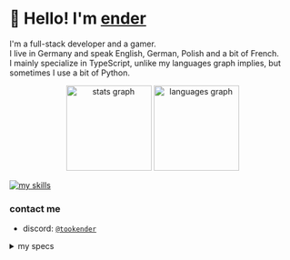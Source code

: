 # 👋 Hello! I'm [ender](https://github.com/tookender)
I'm a full-stack developer and a gamer.
<br>
I live in Germany and speak English, German, Polish and a bit of French.
<br>
I mainly specialize in TypeScript, unlike my languages graph implies, but sometimes I use a bit of Python.
<br>
<div align="center">
  <img src="https://github-readme-stats.vercel.app/api?username=tookender&hide_title=false&hide_rank=false&show_icons=true&include_all_commits=true&count_private=true&disable_animations=false&theme=tokyonight&locale=en&hide_border=true" height="150" alt="stats graph"  />
  <img src="https://github-readme-stats.vercel.app/api/top-langs?username=tookender&locale=en&hide_title=false&layout=compact&card_width=320&langs_count=5&theme=tokyonight&hide_border=true" height="150" alt="languages graph"  />
</div>

[![my skills](https://skillicons.dev/icons?i=bash,cloudflare,css,discord,docker,flask,git,github,html,java,js,linux,md,nextjs,nodejs,py,react,ts,vscode,tailwind)](https://skillicons.dev)

### contact me
- discord: [`@tookender`](https://discord.com/users/1022842005920940063)

<details>
  <summary>my specs</summary>
  
  - CPU: [`AMD Ryezen 9 5950X`](https://www.amd.com/en/products/cpu/amd-ryzen-9-5950x)
  - CPU Cooler: [`Corsair H100i AIO`](https://www.corsair.com//p/cpu-coolers/cw-9060046-ww/icue-h100i-elite-capellix-liquid-cpu-cooler-cw-9060046-ww)
  - Motherboard: [`Rog Strix B550-E Gaming`](https://rog.asus.com/motherboards/rog-strix/rog-strix-b550-e-gaming-model/)
  - Memory: [`Corsair 64GB (4x16GB) 3200MHz`](https://www.corsair.com/p/memory/cmw64gx4m4e3200c16/vengeancea-rgb-pro-64gb-4-x-16gb-ddr4-dram-3200mhz-c16-memory-kit-a-black-cmw64gx4m4e3200c16)
  - Storage 1: [`x2 Samsung SSD 970 EVO Plus 1TB`](https://www.samsung.com/us/computing/memory-storage/solid-state-drives/ssd-970-evo-plus-nvme-m-2-1-tb-mz-v7s1t0b-am/)
  - Storage 2: [`x1 Samsung SSD 870 EVO 250GB`](https://www.samsung.com/us/computing/memory-storage/solid-state-drives/870-evo-sata-2-5-ssd-1tb-mz-77e1t0b-am/)
  - Video Card: [`Palit GeForce RTX 3080 Ti`](https://www.palit.com/palit/vgapro.php?id=4152)
  - Case: [`Corsair 5000D Airflow`](https://www.corsair.com/p/pc-cases/cc-9011210-ww/5000d-airflow-tempered-glass-mid-tower-atx-pc-case-black-cc-9011210-ww)
  - Power Supply: [`Corsair RMx 1000W 80+ Gold`](https://www.corsair.com/p/psu/cp-9020201-eu/rmx-series-rm1000x-1000-watt-80-plus-gold-fully-modular-atx-psu-eu-cp-9020201-eu)
  - Monitor: [`Samsung Odyssey G9 49" 240Hz 5120x1440`](https://www.samsung.com/ch/monitors/gaming/odyssey-g9-49-inch-240hz-1ms-curved-lc49g95tssrxen/)

  <details>
    <summary>setup pic</summary>
    taken on samsung s21+
    <br>
    <img src="https://cdn.korino.dev/u/RccUGq.jpg" height="360px" width="640px">
  </details>
</details>
